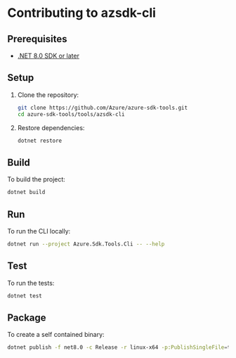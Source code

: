 # Contributing to azsdk-cli

## Prerequisites

- [.NET 8.0 SDK or later](https://dotnet.microsoft.com/download)

## Setup

1. Clone the repository:
    ```sh
    git clone https://github.com/Azure/azure-sdk-tools.git
    cd azure-sdk-tools/tools/azsdk-cli
    ```

2. Restore dependencies:
    ```sh
    dotnet restore
    ```

## Build

To build the project:

```sh
dotnet build
```

## Run

To run the CLI locally:

```sh
dotnet run --project Azure.Sdk.Tools.Cli -- --help
```

## Test

To run the tests:

```sh
dotnet test
```

## Package

To create a self contained binary:

```sh
dotnet publish -f net8.0 -c Release -r linux-x64 -p:PublishSingleFile=true --self-contained --output ./artifacts/linux-x64 ./Azure.Sdk.Tools.Cli/Azure.Sdk.Tools.Cli.csproj
```
